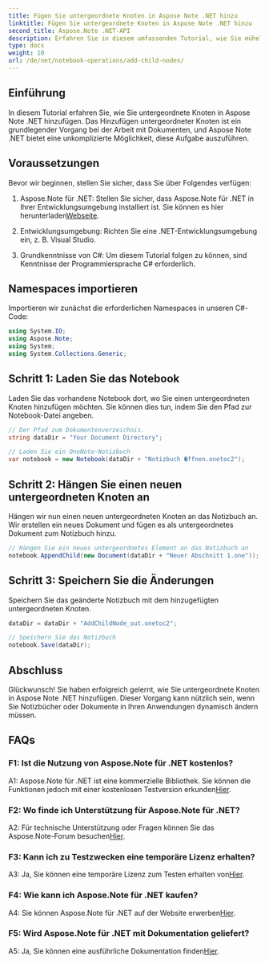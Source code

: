 ```yaml
---
title: Fügen Sie untergeordnete Knoten in Aspose Note .NET hinzu
linktitle: Fügen Sie untergeordnete Knoten in Aspose Note .NET hinzu
second_title: Aspose.Note .NET-API
description: Erfahren Sie in diesem umfassenden Tutorial, wie Sie mühelos untergeordnete Knoten in Aspose Note .NET hinzufügen. Steigern Sie jetzt Ihre Fähigkeiten im Umgang mit Dokumenten.
type: docs
weight: 10
url: /de/net/notebook-operations/add-child-nodes/
---
```

## Einführung

In diesem Tutorial erfahren Sie, wie Sie untergeordnete Knoten in Aspose Note .NET hinzufügen. Das Hinzufügen untergeordneter Knoten ist ein grundlegender Vorgang bei der Arbeit mit Dokumenten, und Aspose Note .NET bietet eine unkomplizierte Möglichkeit, diese Aufgabe auszuführen.

## Voraussetzungen

Bevor wir beginnen, stellen Sie sicher, dass Sie über Folgendes verfügen:

1.  Aspose.Note für .NET: Stellen Sie sicher, dass Aspose.Note für .NET in Ihrer Entwicklungsumgebung installiert ist. Sie können es hier herunterladen[Webseite](https://releases.aspose.com/note/net/).

2. Entwicklungsumgebung: Richten Sie eine .NET-Entwicklungsumgebung ein, z. B. Visual Studio.

3. Grundkenntnisse von C#: Um diesem Tutorial folgen zu können, sind Kenntnisse der Programmiersprache C# erforderlich.

## Namespaces importieren

Importieren wir zunächst die erforderlichen Namespaces in unseren C#-Code:

```csharp
using System.IO;
using Aspose.Note;
using System;
using System.Collections.Generic;
```

## Schritt 1: Laden Sie das Notebook

Laden Sie das vorhandene Notebook dort, wo Sie einen untergeordneten Knoten hinzufügen möchten. Sie können dies tun, indem Sie den Pfad zur Notebook-Datei angeben.

```csharp
// Der Pfad zum Dokumentenverzeichnis.
string dataDir = "Your Document Directory";

// Laden Sie ein OneNote-Notizbuch
var notebook = new Notebook(dataDir + "Notizbuch �ffnen.onetoc2");
```

## Schritt 2: Hängen Sie einen neuen untergeordneten Knoten an

Hängen wir nun einen neuen untergeordneten Knoten an das Notizbuch an. Wir erstellen ein neues Dokument und fügen es als untergeordnetes Dokument zum Notizbuch hinzu.

```csharp
// Hängen Sie ein neues untergeordnetes Element an das Notizbuch an
notebook.AppendChild(new Document(dataDir + "Neuer Abschnitt 1.one"));
```

## Schritt 3: Speichern Sie die Änderungen

Speichern Sie das geänderte Notizbuch mit dem hinzugefügten untergeordneten Knoten.

```csharp
dataDir = dataDir + "AddChildNode_out.onetoc2";

// Speichern Sie das Notizbuch
notebook.Save(dataDir);
```

## Abschluss

Glückwunsch! Sie haben erfolgreich gelernt, wie Sie untergeordnete Knoten in Aspose Note .NET hinzufügen. Dieser Vorgang kann nützlich sein, wenn Sie Notizbücher oder Dokumente in Ihren Anwendungen dynamisch ändern müssen.

## FAQs

### F1: Ist die Nutzung von Aspose.Note für .NET kostenlos?

 A1: Aspose.Note für .NET ist eine kommerzielle Bibliothek. Sie können die Funktionen jedoch mit einer kostenlosen Testversion erkunden[Hier](https://releases.aspose.com/).

### F2: Wo finde ich Unterstützung für Aspose.Note für .NET?

 A2: Für technische Unterstützung oder Fragen können Sie das Aspose.Note-Forum besuchen[Hier](https://forum.aspose.com/c/note/28).

### F3: Kann ich zu Testzwecken eine temporäre Lizenz erhalten?

 A3: Ja, Sie können eine temporäre Lizenz zum Testen erhalten von[Hier](https://purchase.aspose.com/temporary-license/).

### F4: Wie kann ich Aspose.Note für .NET kaufen?

 A4: Sie können Aspose.Note für .NET auf der Website erwerben[Hier](https://purchase.aspose.com/buy).

### F5: Wird Aspose.Note für .NET mit Dokumentation geliefert?

 A5: Ja, Sie können eine ausführliche Dokumentation finden[Hier](https://reference.aspose.com/note/net/).